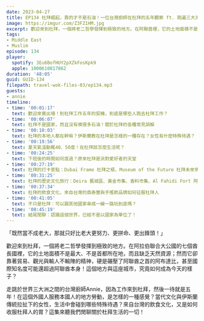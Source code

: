 ```yaml
---
date: 2023-04-27
title: EP134 杜拜崛起，靠的才不是石油！一位台灣廚師在杜拜的五年觀察 ft. 跑遍三大洲的廚師 Annie
image: https://imgur.com/Z3FZ1HM.jpg
excerpt: 歡迎來到杜拜，一個將老二哲學發揮到極致的地方。在阿聯酋裡，它的土地面積不是最大、不是首都所在地，而且缺乏天然資源；然而它卻靠著貿易、觀光與輸人不輸陣的精神，硬是碾壓了阿聯酋之首的阿布達比，甚至國際知名度可能還超過阿聯酋本身！這個地方與這座城市，究竟如何成為今天的樣子？這集來聽主廚與旅居杜拜五年的台灣廚師Annie，閒聊關於杜拜生活的一切！
tags:
- Middle East
- Muslim
episode: 134
player:
  spotify: 3Eu6BofHUY2pXZkFosKpk9
  apple: 1000610817862
duration: '48:05'
guid: GUID-134
filepath: travel-wok-files-03/ep134.mp3
guests:
- annie
timeline:
- time: '00:01:17'
  text: 歡迎來賓出場！到杜拜工作五年的契機，到底是哪些人跑去杜拜工作？
- time: '00:06:07'
  text: 杜拜不是國家，而且沒有噴很多石油！關於杜拜的各種常見誤解
- time: '00:10:03'
  text: 杜拜的本地人都在幹嘛？伊斯蘭教在杜拜是怎樣的一種存在？女性有什麼特殊待遇？
- time: '00:19:56'
  text: 夏天氣溫動輒40、50度！在杜拜該怎麼生活呢？
- time: '00:24:25'
  text: 下班後的時間如何度過？原來杜拜是派對愛好者的天堂
- time: '00:27:19'
  text: 杜拜的打卡景點：Dubai Frame 杜拜之框、Museum of the Future 杜拜未來博物館、Dubai Mall杜拜購物中心與噴泉、Palm Islands 棕櫚島
- time: '00:31:25'
  text: 杜拜的歷史文化旅行：Deira 舊城區、黃金市集、香料市集、Al Fahidi Fort 阿法迪城堡、沙漠遊程
- time: '00:37:34'
  text: 杜拜的飲食文化，來自台灣的鼎泰豐與手搖飲品牌如何征服杜拜人
- time: '00:41:05'
  text: 不只是杜拜：可以跟其他國家串成一線一路玩到底嗎？
- time: '00:45:19'
  text: 結尾閒聊：認識這個世界，已經不是以國家為單位了！
---
```

「既然當不成老大，那就只好比老大更努力、更拼命、更出鋒頭！」

歡迎來到杜拜，一個將老二哲學發揮到極致的地方。在阿拉伯聯合大公國的七個酋長國裡，它的土地面積不是最大、不是首都所在地，而且缺乏天然資源；然而它卻靠著貿易、觀光與輸人不輸陣的精神，硬是碾壓了阿聯酋之首的阿布達比，甚至國際知名度可能還超過阿聯酋本身！這個地方與這座城市，究竟如何成為今天的樣子？

走跳於世界三大洲之間的台灣廚師Annie，因為工作來到杜拜，然後一待就是五年！在這個外國人服務本國人的地方勞動，是怎樣的一種感覺？當代文化與伊斯蘭傳統拉扯下的女性，生活中會碰到哪些特殊待遇？來自台灣的飲食文化，又是如何收服杜拜人的胃？這集來聽我們閒聊關於杜拜生活的一切！
